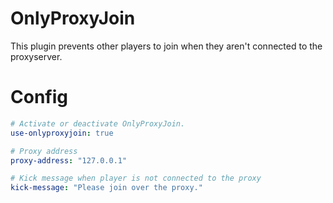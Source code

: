 # OnlyProxyJoin

This plugin prevents other players to join when they aren't connected to the proxyserver.

# Config
```yaml
# Activate or deactivate OnlyProxyJoin.
use-onlyproxyjoin: true

# Proxy address
proxy-address: "127.0.0.1"

# Kick message when player is not connected to the proxy
kick-message: "Please join over the proxy."
```